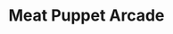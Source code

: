---
layout: project
permalink: /meat_puppet_arcade/
title: "Meat Puppet Arcade"
created: "November 2016"
root: "/assets/01_projects/meat_puppet_arcade/"
bg-video: >
  <iframe src="https://player.vimeo.com/video/249831908" width="640" height="360" frameborder="0" webkitallowfullscreen mozallowfullscreen allowfullscreen></iframe>

description: >
  Collection of video pieces and installations in which people manipulate the artist’s body in odd and unsettling ways. People are encouraged to download the body for their own use and exploration at [downloadmybody.com](http://www.downloadmybody.com). Flesh Cube, Body Cannon, and Limb Blaster created in collaboration with artist [Joe Mango](http://josephmango.com/).

collaborators:
  - person: Joe Mango

links:
  - text: SPORTS
    url: https://espn.com

showings:
  - text: Under The Radar - January 2024

awards:
  - text: Henry Hewes

press:
  - text: Vulture
    url: https://vulture.com

documentation:
  - "1.gif"
  - "2.gif"
  - "3.gif"
  - "4.gif"
  - "5.gif"
  - "6.gif"
  - "7.gif"
  - >
    <iframe src="https://player.vimeo.com/video/209130337" width="640" height="360" frameborder="0" webkitallowfullscreen mozallowfullscreen allowfullscreen></iframe>
---